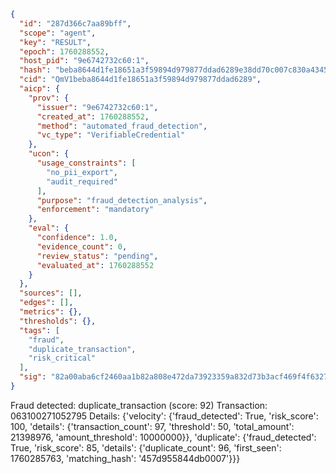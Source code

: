 ```json
{
  "id": "287d366c7aa89bff",
  "scope": "agent",
  "key": "RESULT",
  "epoch": 1760288552,
  "host_pid": "9e6742732c60:1",
  "hash": "beba8644d1fe18651a3f59894d979877ddad6289e38dd70c007c830a43458933",
  "cid": "QmV1beba8644d1fe18651a3f59894d979877ddad6289",
  "aicp": {
    "prov": {
      "issuer": "9e6742732c60:1",
      "created_at": 1760288552,
      "method": "automated_fraud_detection",
      "vc_type": "VerifiableCredential"
    },
    "ucon": {
      "usage_constraints": [
        "no_pii_export",
        "audit_required"
      ],
      "purpose": "fraud_detection_analysis",
      "enforcement": "mandatory"
    },
    "eval": {
      "confidence": 1.0,
      "evidence_count": 0,
      "review_status": "pending",
      "evaluated_at": 1760288552
    }
  },
  "sources": [],
  "edges": [],
  "metrics": {},
  "thresholds": {},
  "tags": [
    "fraud",
    "duplicate_transaction",
    "risk_critical"
  ],
  "sig": "82a00aba6cf2460aa1b82a808e472da73923359a832d73b3acf469f4f6327dbd"
}
```

Fraud detected: duplicate_transaction (score: 92)
Transaction: 063100271052795
Details: {'velocity': {'fraud_detected': True, 'risk_score': 100, 'details': {'transaction_count': 97, 'threshold': 50, 'total_amount': 21398976, 'amount_threshold': 10000000}}, 'duplicate': {'fraud_detected': True, 'risk_score': 85, 'details': {'duplicate_count': 96, 'first_seen': 1760285763, 'matching_hash': '457d955844db0007'}}}